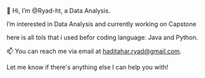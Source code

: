 👋 Hi, I’m @Ryad-ht, a Data Analysis.

I’m interested in Data Analysis and currently working on Capstone

here is all tols that i used befor 
coding language: Java and Python.

📫 You can reach me via email at hadjtahar.ryad@gmail.com.

Let me know if there's anything else I can help you with!
<!---
Ryad-ht/Ryad-ht is a ✨ special ✨ repository because its `README.md` (this file) appears on your GitHub profile.
You can click the Preview link to take a look at your changes.
--->
 
